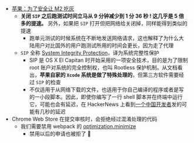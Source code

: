 - [苹果：为了安全让 M2 吃灰](https://catcoding.me/p/apple-perf/)
	- **关闭 `SIP` 之后跑测试时间立马从 9 分钟减少到 1 分 36 秒 ! 这几乎是 5 倍多的提速。** 另外，如果把 `SIP` 打开但把网络给关闭掉，同样能得到类似的提速
		- 跑单元测试的时候系统在不断地发送网络请求，这也解释了为什么大陆用户对比国外的用户跑测试所用的时间会更长，因为走了代理
	- `SIP` 全称 [System Integrity Protection](https://developer.apple.com/documentation/security/disabling_and_enabling_system_integrity_protection)，译为系统完整性保护
		- SIP 是 OS X El Capitan 时开始采用的一项安全技术，目的是为了限制 root 账户对系统的完全控制权，也叫 Rootless 保护机制。从文档看出，**苹果自家的 `Xcode` 系统是做了特殊处理的**，但第三方软件需要经过 `SIP` 的检查
		- 不仅适用于从网络下载的文件，也适用于你自己编译的程序或者是写的一小段脚本。因此，即使你编写了一行 shell 脚本并在终端中运行它，可能也会有延迟，在 HackerNews 上看到[一个中国开发者](https://news.ycombinator.com/item?id=23274033)发的可能有几秒的延迟
- Chrome Web Store 在提交审核时，会拒绝经过混淆处理的代码
	- 我们需要禁用 webpack 的 [optimization.minimize](https://webpack.js.org/configuration/optimization/#optimizationminimize)
		- 禁用以后的申请也被拒了 🤡